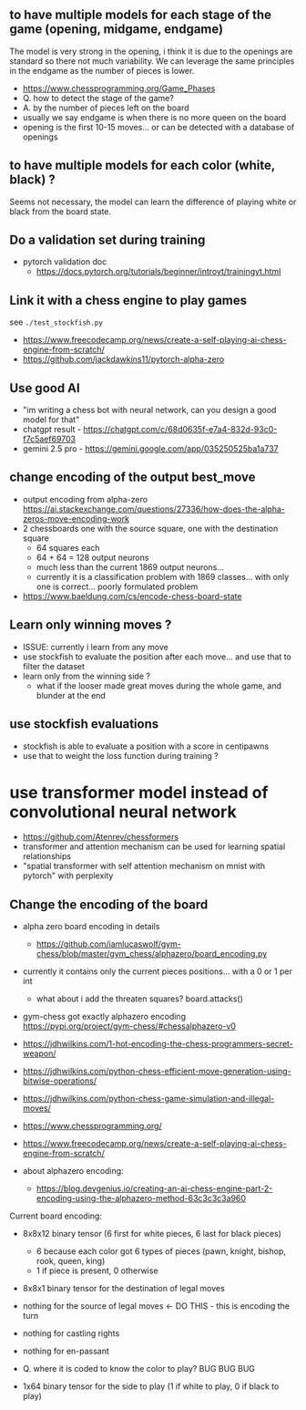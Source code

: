 ## to have multiple models for each stage of the game (opening, midgame, endgame)
The model is very strong in the opening, i think it is due to the openings are standard so there not much variability. 
We can leverage the same principles in the endgame as the number of pieces is lower.

- https://www.chessprogramming.org/Game_Phases
- Q. how to detect the stage of the game?
- A. by the number of pieces left on the board
- usually we say endgame is when there is no more queen on the board
- opening is the first 10-15 moves... or can be detected with a database of openings

## to have multiple models for each color (white, black) ?
Seems not necessary, the model can learn the difference of playing white or black from the board state.

## Do a validation set during training
- pytorch validation doc
  - https://docs.pytorch.org/tutorials/beginner/introyt/trainingyt.html

## Link it with a chess engine to play games
see `./test_stockfish.py`

- https://www.freecodecamp.org/news/create-a-self-playing-ai-chess-engine-from-scratch/
- https://github.com/jackdawkins11/pytorch-alpha-zero

## Use good AI 
- "im writing a chess bot with neural network, can you design a good model for that"
- chatgpt result - https://chatgpt.com/c/68d0635f-e7a4-832d-93c0-f7c5aef69703
- gemini 2.5 pro - https://gemini.google.com/app/035250525ba1a737

## change encoding of the output best_move
- output encoding from alpha-zero https://ai.stackexchange.com/questions/27336/how-does-the-alpha-zeros-move-encoding-work
- 2 chessboards one with the source square, one with the destination square
  - 64 squares each
  - 64 + 64 = 128 output neurons
  - much less than the current 1869 output neurons... 
  - currently it is a classification problem with 1869 classes... with only one is correct... poorly formulated problem
- https://www.baeldung.com/cs/encode-chess-board-state
## Learn only winning moves ?
- ISSUE: currently i learn from any move
- use stockfish to evaluate the position after each move... and use that to filter the dataset
- learn only from the winning side ?
  - what if the looser made great moves during the whole game, and blunder at the end

## use stockfish evaluations
- stockfish is able to evaluate a position with a score in centipawns
- use that to weight the loss function during training ?

# use transformer model instead of convolutional neural network
- https://github.com/Atenrev/chessformers
- transformer and attention mechanism can be used for learning spatial relationships
- "spatial transformer with self attention mechanism on mnist with pytorch" with perplexity

## Change the encoding of the board
- alpha zero board encoding in details
  - https://github.com/iamlucaswolf/gym-chess/blob/master/gym_chess/alphazero/board_encoding.py
- currently it contains only the current pieces positions... with a 0 or 1 per int
  - what about i add the threaten squares? board.attacks()

- gym-chess got exactly alphazero encoding https://pypi.org/project/gym-chess/#chessalphazero-v0

- https://jdhwilkins.com/1-hot-encoding-the-chess-programmers-secret-weapon/
- https://jdhwilkins.com/python-chess-efficient-move-generation-using-bitwise-operations/
- https://jdhwilkins.com/python-chess-game-simulation-and-illegal-moves/
- https://www.chessprogramming.org/

- https://www.freecodecamp.org/news/create-a-self-playing-ai-chess-engine-from-scratch/
- about alphazero encoding:
  - https://blog.devgenius.io/creating-an-ai-chess-engine-part-2-encoding-using-the-alphazero-method-63c3c3c3a960

Current board encoding:
- 8x8x12 binary tensor (6 first for white pieces, 6 last for black pieces)
  - 6 because each color got 6 types of pieces (pawn, knight, bishop, rook, queen, king)
  - 1 if piece is present, 0 otherwise
- 8x8x1 binary tensor for the destination of legal moves
- nothing for the source of legal moves <- DO THIS - this is encoding the turn
- nothing for castling rights
- nothing for en-passant

- Q. where it is coded to know the color to play? BUG BUG BUG

- 1x64 binary tensor for the side to play (1 if white to play, 0 if black to play)